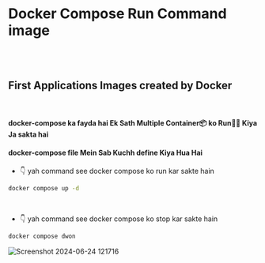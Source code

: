 # Docker Compose Run Command image

<br/>
<br/>

## First Applications Images created by Docker

<br/>

#### docker-compose ka fayda hai Ek Sath Multiple Container📦 ko Run🏃‍♀️ Kiya Ja sakta hai

#### docker-compose file Mein Sab Kuchh define Kiya Hua Hai

- 👇 yah command see docker compose ko run kar sakte hain

```sh
docker compose up -d
```

<br/>

- 👇 yah command see docker compose ko stop kar sakte hain

```sh
docker compose dwon
```


![Screenshot 2024-06-24 121716](https://github.com/mdsomad/docker-nodejs_project/assets/103892160/da70e431-63f9-4e2b-9a6e-6d5ae6c7b100)

